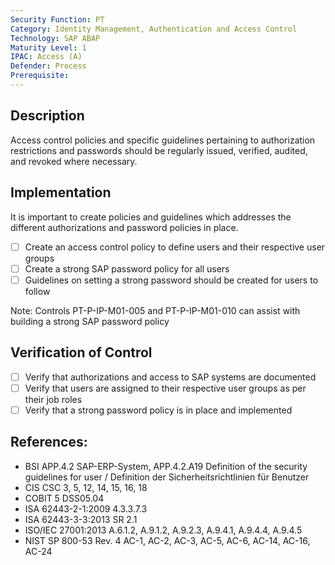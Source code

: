 ```yaml
---
Security Function: PT
Category: Identity Management, Authentication and Access Control
Technology: SAP ABAP
Maturity Level: 1
IPAC: Access (A)
Defender: Process
Prerequisite:
---
```


## Description

Access control policies and specific guidelines pertaining to authorization restrictions and passwords should be regularly issued, verified, audited, and revoked where necessary.

## Implementation

It is important to create policies and guidelines which addresses the different authorizations and password policies in place.

- [ ] Create an access control policy to define users and their respective user groups
- [ ] Create a strong SAP password policy for all users
- [ ] Guidelines on setting a strong password should be created for users to follow 

Note: Controls PT-P-IP-M01-005 and PT-P-IP-M01-010 can assist with building a strong SAP password policy

## Verification of Control

- [ ] Verify that authorizations and access to SAP systems are documented
- [ ] Verify that users are assigned to their respective user groups as per their job roles
- [ ] Verify that a strong password policy is in place and implemented

## References:
- BSI APP.4.2 SAP-ERP-System, APP.4.2.A19 Definition of the security guidelines for user / Definition der Sicherheitsrichtlinien für Benutzer
- CIS CSC 3, 5, 12, 14, 15, 16, 18
- COBIT 5 DSS05.04
- ISA 62443-2-1:2009 4.3.3.7.3
- ISA 62443-3-3:2013 SR 2.1
- ISO/IEC 27001:2013 A.6.1.2, A.9.1.2, A.9.2.3, A.9.4.1, A.9.4.4, A.9.4.5
- NIST SP 800-53 Rev. 4 AC-1, AC-2, AC-3, AC-5, AC-6, AC-14, AC-16, AC-24
